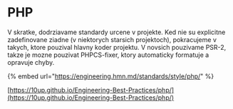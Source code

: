 # PHP

V skratke, dodrziavame standardy urcene v projekte. Ked nie su explicitne zadefinovane ziadne \(v niektorych starsich projektoch\), pokracujeme v takych, ktore pouzival hlavny koder projektu. V novsich pouzivame PSR-2, takze je mozne pouzivat PHPCS-fixer, ktory automaticky formatuje a opravuje chyby. 

{% embed url="https://engineering.hmn.md/standards/style/php/" %}

[https://10up.github.io/Engineering-Best-Practices/php/](https://10up.github.io/Engineering-Best-Practices/php/)

